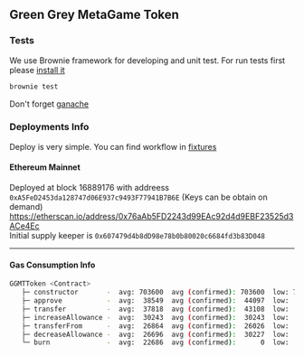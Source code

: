 ## Green Grey MetaGame Token


### Tests
We use Brownie framework for developing and unit test. For run tests
first please [install it](https://eth-brownie.readthedocs.io/en/stable/install.html)

```bash
brownie test
```
Don't forget [ganache](https://www.npmjs.com/package/ganache)

### Deployments Info
Deploy is very simple. You can find workflow in 
[fixtures](./tests/fixtures/deploy_env.py) 


#### Ethereum Mainnet 
Deployed at block 16889176 with addreess 
`0xA5FeD2453da128747d06E937c9493F77941B7B6E` (Keys can be obtain on demand)    
https://etherscan.io/address/0x76aAb5FD2243d99EAc92d4d9EBF23525d3ACe4Ec  
Initial supply keeper is `0x607479d4b8dD98e78b0b80020c6684fd3b83D048`


---
#### Gas Consumption Info
```bash
GGMTToken <Contract>
   ├─ constructor       -  avg: 703600  avg (confirmed): 703600  low: 703600  high: 703600
   ├─ approve           -  avg:  38549  avg (confirmed):  44097  low:  21908  high:  44101
   ├─ transfer          -  avg:  37818  avg (confirmed):  43108  low:  21951  high:  50888
   ├─ increaseAllowance -  avg:  30243  avg (confirmed):  30243  low:  30243  high:  30243
   ├─ transferFrom      -  avg:  26864  avg (confirmed):  26026  low:  22276  high:  31787
   ├─ decreaseAllowance -  avg:  26696  avg (confirmed):  30227  low:  23165  high:  30227
   └─ burn              -  avg:  22686  avg (confirmed):      0  low:  22686  high:  22686
```

